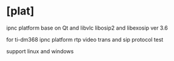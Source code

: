 [plat]
====

ipnc platform base on Qt and libvlc libosip2 and libexosip ver 3.6

for ti-dm368 ipnc platform rtp video trans and sip protocol test

support linux and windows
